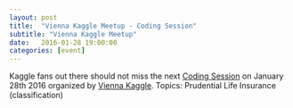 ```yaml
---
layout: post
title:  "Vienna Kaggle Meetup - Coding Session"
subtitle: "Vienna Kaggle Meetup"
date:   2016-01-28 19:00:00
categories: [event]
---
```


Kaggle fans out there should not miss the next [Coding Session][meetup-event] on January 28th 2016 organized by [Vienna Kaggle][meetup]. Topics: Prudential Life Insurance (classification)

[meetup]: http://www.meetup.com/Vienna-Kaggle/
[meetup-event]: http://www.meetup.com/de-DE/Vienna-Kaggle/events/228309485/
